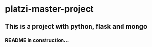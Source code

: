 # platzi-master-project
## This is a project with python, flask and mongo

### README in construction...
